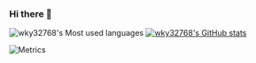### Hi there 👋


![wky32768's Most used languages](https://github-readme-stats.vercel.app/api/top-langs?username=wky32768&show_icons=true&count_private=true&theme=gotham)
[![wky32768's GitHub stats](https://github-readme-stats.vercel.app/api?username=wky32768)](https://github.com/anuraghazra/github-readme-stats)


![Metrics](https://metrics.lecoq.io/wky32768?template=classic&isocalendar=1&languages=1&base.indepth=false&isocalendar.duration=half-year&languages.limit=8&languages.threshold=0%25&languages.other=false&languages.colors=github&languages.sections=most-used&languages.indepth=false&languages.analysis.timeout=15&languages.categories=markup%2C%20programming&languages.recent.categories=markup%2C%20programming&languages.recent.load=300&languages.recent.days=14&config.timezone=Asia%2FShanghai)


<!--
**wky32768/wky32768** is a ✨ _special_ ✨ repository because its `README.md` (this file) appears on your GitHub profile.

Here are some ideas to get you started:

- 🔭 I’m currently working on ...
- 🌱 I’m currently learning ...
- 👯 I’m looking to collaborate on ...
- 🤔 I’m looking for help with ...
- 💬 Ask me about ...
- 📫 How to reach me: ...
- 😄 Pronouns: ...
- ⚡ Fun fact: ...
-->
